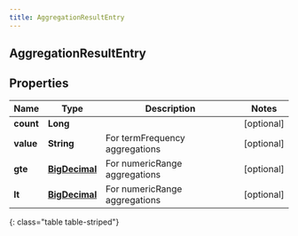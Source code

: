 ```yaml
---
title: AggregationResultEntry
---
```

## AggregationResultEntry


## Properties

| Name | Type | Description | Notes |
| ------------ | ------------- | ------------- | ------------- |
| **count** | **Long** |  |  [optional] |
| **value** | **String** | For termFrequency aggregations |  [optional] |
| **gte** | [**BigDecimal**](BigDecimal.html) | For numericRange aggregations |  [optional] |
| **lt** | [**BigDecimal**](BigDecimal.html) | For numericRange aggregations |  [optional] |
{: class="table table-striped"}



